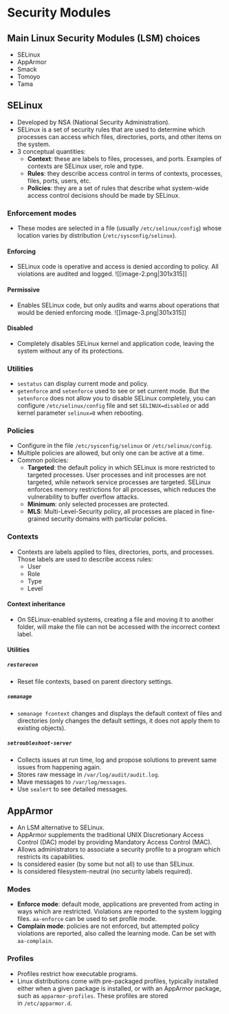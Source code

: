 # Security Modules
## Main Linux Security Modules (LSM) choices
- SELinux
- AppArmor
- Smack
- Tomoyo
- Tama
## SELinux
- Developed by NSA (National Security Administration).
- SELinux is a set of security rules that are used to determine which processes can access which files, directories, ports, and other items on the system.
- 3 conceptual quantities:
	- **Context**: these are labels to files, processes, and ports. Examples of contexts are SELinux user, role and type.
	- **Rules**: they describe access control in terms of contexts, processes, files, ports, users, etc.
	- **Policies**: they are a set of rules that describe what system-wide access control decisions should be made by SELinux.
### Enforcement modes
- These modes are selected in a file (usually `/etc/selinux/config`) whose location varies by distribution (`/etc/sysconfig/selinux`).
#### Enforcing
- SELinux code is operative and access is denied according to policy. All violations are audited and logged.
![[image-2.png|301x315]]
#### Permissive
- Enables SELinux code, but only audits and warns about operations that would be denied enforcing mode.
![[image-3.png|301x315]]
#### Disabled
- Completely disables SELinux kernel and application code, leaving the system without any of its protections.
### Utilities
- `sestatus` can display current mode and policy.
- `getenforce` and `setenforce` used to see or set current mode. But the `setenforce` does not allow you to disable SELinux completely, you can configure `/etc/selinux/config` file and set `SELINUX=disabled` or add kernel parameter `selinux=0` when rebooting.
### Policies
- Configure in the file `/etc/sysconfig/selinux` or `/etc/selinux/config`.
- Multiple policies are allowed, but only one can be active at a time.
- Common policies:
	- **Targeted**: the default policy in which SELinux is more restricted to targeted processes. User processes and init processes are not targeted, while network service processes are targeted. SELinux enforces memory restrictions for all processes, which reduces the vulnerability to buffer overflow attacks.
	- **Minimum**: only selected processes are protected.
	- **MLS**: Multi-Level-Security policy, all processes are placed in fine-grained security domains with particular policies.
### Contexts
- Contexts are labels applied to files, directories, ports, and processes. Those labels are used to describe access rules:
	- User
	- Role
	- Type
	- Level
#### Context inheritance
- On SELinux-enabled systems, creating a file and moving it to another folder, will make the file can not be accessed with the incorrect context label.
#### Utilities
##### `restorecon`
- Reset file contexts, based on parent directory settings.
##### `semanage`
- `semanage fcontext` changes and displays the default context of files and directories (only changes the default settings, it does not apply them to existing objects).
##### `setroubleshoot-server`
- Collects issues at run time, log and propose solutions to prevent same issues from happening again.
- Stores raw message in `/var/log/audit/audit.log`.
- Mave messages to `/var/log/messages`.
- Use `sealert` to see detailed messages.
## AppArmor
- An LSM alternative to SELinux.
- AppArmor supplements the traditional UNIX Discretionary Access Control (DAC) model by providing Mandatory Access Control (MAC).
- Allows administrators to associate a security profile to a program which restricts its capabilities.
- Is considered easier (by some but not all) to use than SELinux.
- Is considered filesystem-neutral (no security labels required).
### Modes
- **Enforce mode**: default mode, applications are prevented from acting in ways which are restricted. Violations are reported to the system logging files. `aa-enforce` can be used to set profile mode.
- **Complain mode**: policies are not enforced, but attempted policy violations are reported, also called the learning mode. Can be set with `aa-complain`.
### Profiles
- Profiles restrict how executable programs.
- Linux distributions come with​ pre-packaged profiles, typically installed either when a given package is installed, or with an AppArmor package, such as `apparmor-profiles`. These profiles are stored in `/etc/apparmor.d`.